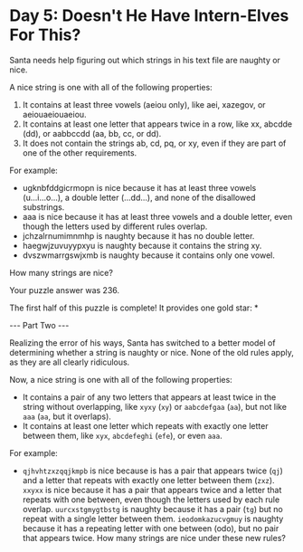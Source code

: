 # Day 5: Doesn't He Have Intern-Elves For This?

Santa needs help figuring out which strings in his text file are naughty or nice.

A nice string is one with all of the following properties:

1. It contains at least three vowels (aeiou only), like aei, xazegov, or aeiouaeiouaeiou.
1. It contains at least one letter that appears twice in a row, like xx, abcdde (dd), or aabbccdd (aa, bb, cc, or dd).
1. It does not contain the strings ab, cd, pq, or xy, even if they are part of one of the other requirements.

For example:

* ugknbfddgicrmopn is nice because it has at least three vowels (u...i...o...), a double letter (...dd...), and none of the disallowed substrings.
* aaa is nice because it has at least three vowels and a double letter, even though the letters used by different rules overlap.
* jchzalrnumimnmhp is naughty because it has no double letter.
* haegwjzuvuyypxyu is naughty because it contains the string xy.
* dvszwmarrgswjxmb is naughty because it contains only one vowel.

How many strings are nice?

Your puzzle answer was 236.

The first half of this puzzle is complete! It provides one gold star: *

--- Part Two ---

Realizing the error of his ways, Santa has switched to a better model of determining whether a string is naughty or nice. None of the old rules apply, as they are all clearly ridiculous.

Now, a nice string is one with all of the following properties:

* It contains a pair of any two letters that appears at least twice in the string without overlapping, like `xyxy` (`xy`) or `aabcdefgaa` (`aa`), but not like `aaa` (`aa`, but it overlaps).
* It contains at least one letter which repeats with exactly one letter between them, like `xyx`, `abcdefeghi` (`efe`), or even `aaa`.

For example:

* `qjhvhtzxzqqjkmpb` is nice because is has a pair that appears twice (`qj`) and a letter that repeats with exactly one letter between them (`zxz`).
`xxyxx` is nice because it has a pair that appears twice and a letter that repeats with one between, even though the letters used by each rule overlap.
`uurcxstgmygtbstg` is naughty because it has a pair (`tg`) but no repeat with a single letter between them.
`ieodomkazucvgmuy` is naughty because it has a repeating letter with one between (odo), but no pair that appears twice.
How many strings are nice under these new rules?
